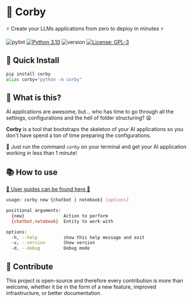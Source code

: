 # 🤖 Corby

⚡ Create your LLMs applications from zero to deploy in minutes ⚡

![pylint](https://github.com/JoseHervas/corby/actions/workflows/pylint.yml/badge.svg) [![Python 3.10](https://img.shields.io/badge/python-3.10-blue.svg)](https://www.python.org/downloads/release/python-360/) ![version](https://img.shields.io/badge/version-0.0.7-blue) [![License: GPL-3](https://img.shields.io/badge/License-GPL3-green.svg)](https://opensource.org/licenses/GPL-3)

## 🚀 Quick Install

```bash
pip install corby
alias corby="python -m corby"
```

## 🤔 What is this?

AI applications are awesome, but... who has time to go through all the settings, configurations and the hell of folder structuring? 😫

**Corby** is a tool that bootstraps the skeleton of your AI applications so you don't have spend a ton of time preparing the configurations.

🚀 Just run the command `corby` on your terminal and get your AI application working in less than 1 minute!

## 📚 How to use

[📌 User guides can be found here 📌](docs)

```bash
usage: corby new {chatbot | notebook} [options]

positional arguments:
  {new}               Action to perform
  {chatbot,notebook}  Entity to work with

options:
  -h, --help          show this help message and exit
  -v, --version       Show version
  -d, --debug         Debug mode
```

## 🤝 Contribute

This project is open-source and therefore every contribution is more than welcome, whether it be in the form of a new feature, improved infrastructure, or better documentation.
